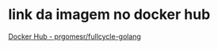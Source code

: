 # link da imagem no docker hub

[Docker Hub - prgomesr/fullcycle-golang](https://hub.docker.com/repository/docker/prgomesr/fullcycle-golang)
